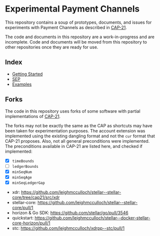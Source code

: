 # Experimental Payment Channels

This repository contains a soup of prototypes, documents, and issues for experiments with Payment Channels as described in [CAP-21].

The code and documents in this repository are a work-in-progress and are incomplete. Code and documents will be moved from this repository to other repositories once they are ready for use.

## Index

- [Getting Started](Getting%20Started.md)
- [SEP](specifications/sep-payment-channel-mechanism.md)
- [Examples](examples/)

## Forks

The code in this repository uses forks of some software with partial implementations of [CAP-21].

The forks may not be exactly the same as the CAP as shortcuts may have been taken for experimentation purposes. The account extension was implemented using the existing dangling format and not the `cur` format that CAP-21 proposes. Also, not all general preconditions were implemented. The preconditions available in CAP-21 are listed here, and checked if implemented:

- [x] `timeBounds`
- [ ] `ledgerBounds`
- [x] `minSeqNum`
- [x] `minSeqAge`
- [x] `minSeqLedgerGap`

- xdr: https://github.com/leighmcculloch/stellar--stellar-core/tree/cap21/src/xdr
- stellar-core: https://github.com/leighmcculloch/stellar--stellar-core/pull/1
- horizon & Go SDK: https://github.com/stellar/go/pull/3546
- quickstart: https://github.com/leighmcculloch/stellar--docker-stellar-core-horizon/pull/1
- stc: https://github.com/leighmcculloch/xdrpp--stc/pull/1

[CAP-21]: https://stellar.org/protocol/cap-21
